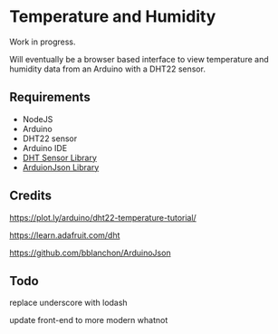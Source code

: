 # Temperature and Humidity

Work in progress.

Will eventually be a browser based interface to view temperature and humidity data from an Arduino with a DHT22 sensor.

## Requirements

- NodeJS
- Arduino
- DHT22 sensor
- Arduino IDE
- [DHT Sensor Library](https://github.com/adafruit/DHT-sensor-library)
- [ArduionJson Library](https://github.com/bblanchon/ArduinoJson)

## Credits

https://plot.ly/arduino/dht22-temperature-tutorial/

https://learn.adafruit.com/dht

https://github.com/bblanchon/ArduinoJson

## Todo

replace underscore with lodash

update front-end to more modern whatnot

